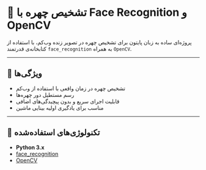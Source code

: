 # 🧠 تشخیص چهره با Face Recognition و OpenCV

پروژه‌ای ساده به زبان پایتون برای تشخیص چهره در تصویر زنده وب‌کم، با استفاده از کتابخانه‌ی قدرتمند `face_recognition` به همراه `OpenCV`.

---

## 📌 ویژگی‌ها

- تشخیص چهره در زمان واقعی با استفاده از وب‌کم
- رسم مستطیل دور چهره‌ها
- قابلیت اجرای سریع و بدون پیچیدگی‌های اضافی
- مناسب برای یادگیری اولیه بینایی ماشین

---

## 🧠 تکنولوژی‌های استفاده‌شده

- **Python 3.x**
- [face_recognition](https://github.com/ageitgey/face_recognition)
- [OpenCV](https://opencv.org/)

